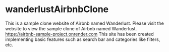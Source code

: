# wanderlustAirbnbClone
This is a sample clone website of Airbnb named Wanderlust. 
Please visit the website to view the sample clone of Airbnb named Wanderlust. 
https://airbnb-sample-project.onrender.com
This site has been created implementing basic features such as search bar and categories like filters, etc.
